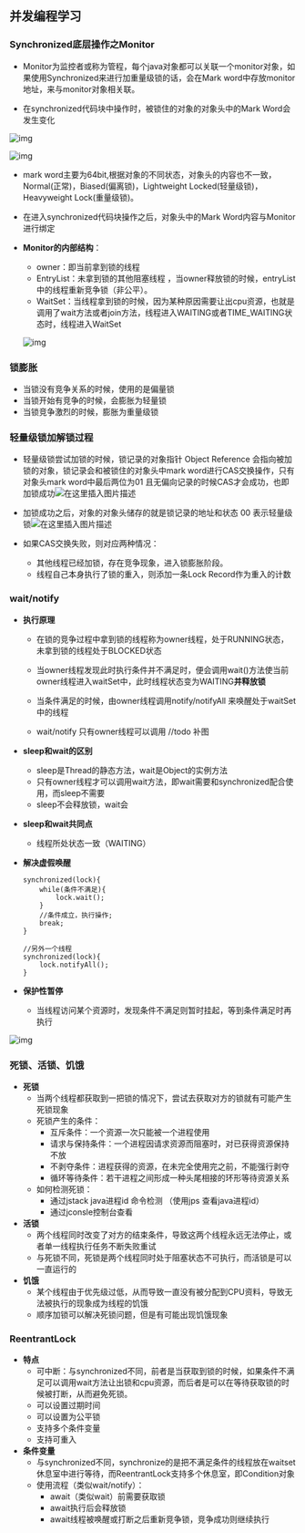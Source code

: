## 并发编程学习

### Synchronized底层操作之Monitor

- Monitor为监控者或称为管程，每个java对象都可以关联一个monitor对象，如果使用Synchronized来进行加重量级锁的话，会在Mark word中存放monitor地址，来与monitor对象相关联。

- 在synchronized代码块中操作时，被锁住的对象的对象头中的Mark Word会发生变化

![img](imgs/3f6898572f1746a99a674c545ab7beb1.png)

![img](imgs/d9cacd75c48f4072b8d26b83ff681e52.png)

- mark word主要为64bit,根据对象的不同状态，对象头的内容也不一致，Normal(正常)，Biased(偏离锁)，Lightweight Locked(轻量级锁)，Heavyweight Lock(重量级锁)。

- 在进入synchronized代码块操作之后，对象头中的Mark Word内容与Monitor进行绑定

- **Monitor的内部结构**：

  - owner：即当前拿到锁的线程
  - EntryList：未拿到锁的其他阻塞线程 ，当owner释放锁的时候，entryList中的线程重新竞争锁（非公平）。
  - WaitSet：当线程拿到锁的时候，因为某种原因需要让出cpu资源，也就是调用了wait方法或者join方法，线程进入WAITING或者TIME_WAITING状态时，线程进入WaitSet

  ![img](imgs/1ee657e0a3db4da5b483f001bceea4bf.png)



### 锁膨胀

- 当锁没有竞争关系的时候，使用的是偏量锁
- 当锁开始有竞争的时候，会膨胀为轻量锁 
- 当锁竞争激烈的时候，膨胀为重量级锁

### 轻量级锁加解锁过程

- 轻量级锁尝试加锁的时候，锁记录的对象指针 Object Reference 会指向被加锁的对象，锁记录会和被锁住的对象头中mark word进行CAS交换操作，只有对象头mark word中最后两位为01 且无偏向记录的时候CAS才会成功，也即加锁成功![在这里插入图片描述](imgs/watermark,type_ZmFuZ3poZW5naGVpdGk,shadow_10,text_aHR0cHM6Ly9ibG9nLmNzZG4ubmV0L3dlaXhpbl81MDI4MDU3Ng==,size_16,color_FFFFFF,t_70.png)

- 加锁成功之后，对象的对象头储存的就是锁记录的地址和状态 00 表示轻量级锁![在这里插入图片描述](imgs/watermark,type_ZmFuZ3poZW5naGVpdGk,shadow_10,text_aHR0cHM6Ly9ibG9nLmNzZG4ubmV0L3dlaXhpbl81MDI4MDU3Ng==,size_16,color_FFFFFF,t_70-16667560647462.png)
- 如果CAS交换失败，则对应两种情况：
  - 其他线程已经加锁，存在竞争现象，进入锁膨胀阶段。
  - 线程自己本身执行了锁的重入，则添加一条Lock Record作为重入的计数
  
  
### wait/notify 
- **执行原理**

  - 在锁的竞争过程中拿到锁的线程称为owner线程，处于RUNNING状态，未拿到锁的线程处于BLOCKED状态

  - 当owner线程发现此时执行条件并不满足时，便会调用wait()方法使当前owner线程进入waitSet中，此时线程状态变为WAITING**并释放锁**

  - 当条件满足的时候，由owner线程调用notify/notifyAll 来唤醒处于waitSet中的线程

  - wait/notify 只有owner线程可以调用
  //todo 补图


- **sleep和wait的区别**
  - sleep是Thread的静态方法，wait是Object的实例方法
  - 只有owner线程才可以调用wait方法，即wait需要和synchronized配合使用，而sleep不需要
  - sleep不会释放锁，wait会

- **sleep和wait共同点**
  - 线程所处状态一致（WAITING）
  
- **解决虚假唤醒**
  
  ```
  synchronized(lock){
      while(条件不满足){
          lock.wait();
      }
      //条件成立，执行操作;
      break;
  }
  
  //另外一个线程
  synchronized(lock){
      lock.notifyAll();
  }
  ```
  
- **保护性暂停**
  - 当线程访问某个资源时，发现条件不满足则暂时挂起，等到条件满足时再执行

![img](imgs/58d0208fba78484eb2df865d3ceb197b.png)



### 死锁、活锁、饥饿

- **死锁**
    - 当两个线程都获取到一把锁的情况下，尝试去获取对方的锁就有可能产生死锁现象
    - 死锁产生的条件：
        - 互斥条件：一个资源一次只能被一个进程使用
        - 请求与保持条件：一个进程因请求资源而阻塞时，对已获得资源保持不放
        - 不剥夺条件：进程获得的资源，在未完全使用完之前，不能强行剥夺
        - 循环等待条件：若干进程之间形成一种头尾相接的环形等待资源关系
    - 如何检测死锁：
        - 通过jstack java进程id 命令检测 （使用jps 查看java进程id）
        - 通过jconsle控制台查看
- **活锁**
    - 两个线程同时改变了对方的结束条件，导致这两个线程永远无法停止，或者单一线程执行任务不断失败重试
    - 与死锁不同，死锁是两个线程同时处于阻塞状态不可执行，而活锁是可以一直运行的
- **饥饿**
    - 某个线程由于优先级过低，从而导致一直没有被分配到CPU资料，导致无法被执行的现象成为线程的饥饿
    - 顺序加锁可以解决死锁问题，但是有可能出现饥饿现象



### ReentrantLock

- **特点**
  - 可中断：与synchronized不同，前者是当获取到锁的时候，如果条件不满足可以调用wait方法让出锁和cpu资源，而后者是可以在等待获取锁的时候被打断，从而避免死锁。
  - 可以设置过期时间
  - 可以设置为公平锁
  - 支持多个条件变量
  - 支持可重入
- **条件变量**
  - 与synchronized不同，synchronize的是把不满足条件的线程放在waitset休息室中进行等待，而ReentrantLock支持多个休息室，即Condition对象
  - 使用流程（类似wait/notify）：
    - await（类似wait）前需要获取锁
    - await执行后会释放锁
    - await线程被唤醒或打断之后重新竞争锁，竞争成功则继续执行

